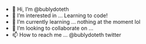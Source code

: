 - 👋 Hi, I’m @bublydoteth
- 👀 I’m interested in ... Learning to code!
- 🌱 I’m currently learning ... nothing at the moment lol
- 💞️ I’m looking to collaborate on ...
- 📫 How to reach me ... @bublydoteth twitter

<!---
bublydoteth/bublydoteth is a ✨ special ✨ repository because its `README.md` (this file) appears on your GitHub profile.
You can click the Preview link to take a look at your changes.
--->
